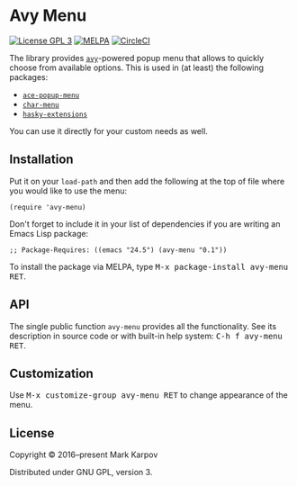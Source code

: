 # Avy Menu

[![License GPL 3](https://img.shields.io/badge/license-GPL_3-green.svg)](http://www.gnu.org/licenses/gpl-3.0.txt)
[![MELPA](https://melpa.org/packages/avy-menu-badge.svg)](https://melpa.org/#/avy-menu)
[![CircleCI](https://circleci.com/gh/mrkkrp/avy-menu/tree/master.svg?style=svg)](https://circleci.com/gh/mrkkrp/avy-menu/tree/master)

The library provides [`avy`](https://github.com/abo-abo/avy)-powered popup
menu that allows to quickly choose from available options. This is used in
(at least) the following packages:

* [`ace-popup-menu`](https://github.com/mrkkrp/ace-popup-menu)
* [`char-menu`](https://github.com/mrkkrp/char-menu)
* [`hasky-extensions`](https://github.com/hasky-mode/hasky-extensions)

You can use it directly for your custom needs as well.

## Installation

Put it on your `load-path` and then add the following at the top of file
where you would like to use the menu:

```emacs-lisp
(require 'avy-menu)
```

Don't forget to include it in your list of dependencies if you are writing
an Emacs Lisp package:

```emacs-lisp
;; Package-Requires: ((emacs "24.5") (avy-menu "0.1"))
```

To install the package via MELPA, type <kbd>M-x package-install avy-menu
RET</kbd>.

## API

The single public function `avy-menu` provides all the functionality. See
its description in source code or with built-in help system: <kbd>C-h f
avy-menu RET</kbd>.

## Customization

Use <kbd>M-x customize-group avy-menu RET</kbd> to change appearance of the
menu.

## License

Copyright © 2016–present Mark Karpov

Distributed under GNU GPL, version 3.

